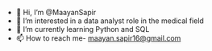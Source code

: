 - 👋 Hi, I’m @MaayanSapir
- 👀 I’m interested in a data analyst role in the medical field
- 🌱 I’m currently learning Python and SQL
- 📫 How to reach me- maayan.sapir16@gmail.com

<!---
MaayanSapir/MaayanSapir is a ✨ special ✨ repository because its `README.md` (this file) appears on your GitHub profile.
You can click the Preview link to take a look at your changes.
--->
